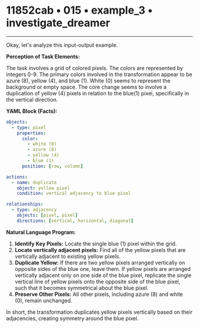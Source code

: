 # 11852cab • 015 • example_3 • investigate_dreamer

---
Okay, let's analyze this input-output example.

**Perception of Task Elements:**

The task involves a grid of colored pixels. The colors are represented by integers 0-9. The primary colors involved in the transformation appear to be azure (8), yellow (4), and blue (1). White (0) seems to represent the background or empty space. The core change seems to involve a duplication of yellow (4) pixels in relation to the blue(1) pixel, specifically in the vertical direction.

**YAML Block (Facts):**



```yaml
objects:
  - type: pixel
    properties:
      color:
        - white (0)
        - azure (8)
        - yellow (4)
        - blue (1)
      position: [row, column]

actions:
  - name: duplicate
    object: yellow pixel
    condition: vertical adjacency to blue pixel

relationships:
  - type: adjacency
    objects: [pixel, pixel]
    directions: [vertical, horizontal, diagonal]
```



**Natural Language Program:**

1.  **Identify Key Pixels:** Locate the single blue (1) pixel within the grid.
2.  **Locate vertically adjacent pixels:** Find all of the yellow pixels that are vertically adjacent to existing yellow pixels.
3. **Duplicate Yellow:** If there are two yellow pixels arranged vertically on opposite sides of the blue one, leave them. If yellow pixels are arranged vertically adjacent only on one side of the blue pixel, replicate the single vertical line of yellow pixels onto the opposite side of the blue pixel, such that it becomes symmetrical about the blue pixel.
4.  **Preserve Other Pixels:** All other pixels, including azure (8) and white (0), remain unchanged.

In short, the transformation duplicates yellow pixels vertically based on their adjacencies, creating symmetry around the blue pixel.

